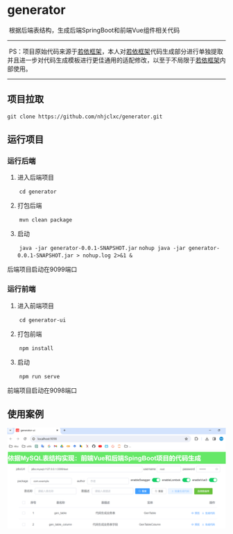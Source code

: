 # generator
​	根据后端表结构，生成后端SpringBoot和前端Vue组件相关代码

***

​	PS：项目原始代码来源于[若依框架](https://gitee.com/y_project/RuoYi-Vue.git)，本人对[若依框架](https://gitee.com/y_project/RuoYi-Vue.git)代码生成部分进行单独提取并且进一步对代码生成模板进行更佳通用的适配修改，以至于不局限于[若依框架](https://gitee.com/y_project/RuoYi-Vue.git)内部使用。

***

## 项目拉取

```
git clone https://github.com/nhjclxc/generator.git
```



## 运行项目

### 运行后端

1. 进入后端项目

   ​	`cd generator`

2. 打包后端

   ​	`mvn clean package`

3. 启动

   ​	`java -jar generator-0.0.1-SNAPSHOT.jar` 
   ​	`nohup java -jar generator-0.0.1-SNAPSHOT.jar > nohup.log 2>&1 &` 

后端项目启动在9099端口



### 运行前端

1. 进入前端项目

   ​	`cd generator-ui`

2. 打包前端

   ​	`npm install`

3. 启动

   ​	`npm run serve` 

前端项目启动在9098端口



## 使用案例

![1712304509162](case.png)
